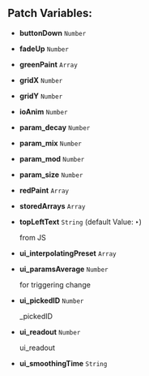 ## Patch Variables:

* __buttonDown__ ```Number```
* __fadeUp__ ```Number```
* __greenPaint__ ```Array```
* __gridX__ ```Number```
* __gridY__ ```Number```
* __ioAnim__ ```Number```
* __param_decay__ ```Number```
* __param_mix__ ```Number```
* __param_mod__ ```Number```
* __param_size__ ```Number```
* __redPaint__ ```Array```
* __storedArrays__ ```Array```
* __topLeftText__ ```String``` (default Value: `‣`)

  from JS

* __ui_interpolatingPreset__ ```Array```
* __ui_paramsAverage__ ```Number```

  for triggering change

* __ui_pickedID__ ```Number```

   _pickedID

* __ui_readout__ ```Number```

  ui_readout

* __ui_smoothingTime__ ```String```

